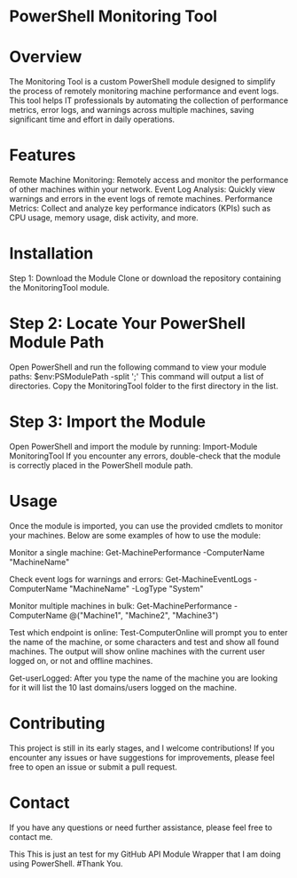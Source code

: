 # PowerShell Monitoring Tool
# Overview
The Monitoring Tool is a custom PowerShell module designed to simplify the process of remotely monitoring machine performance and event logs. This tool helps IT professionals by automating the collection of performance metrics, error logs, and warnings across multiple machines, saving significant time and effort in daily operations.

# Features
Remote Machine Monitoring: Remotely access and monitor the performance of other machines within your network.
Event Log Analysis: Quickly view warnings and errors in the event logs of remote machines.
Performance Metrics: Collect and analyze key performance indicators (KPIs) such as CPU usage, memory usage, disk activity, and more.
# Installation
Step 1: Download the Module
Clone or download the repository containing the MonitoringTool module.
# Step 2: Locate Your PowerShell Module Path
Open PowerShell and run the following command to view your module paths:
$env:PSModulePath -split ';'
This command will output a list of directories. Copy the MonitoringTool folder to the first directory in the list.
# Step 3: Import the Module
Open PowerShell and import the module by running:
Import-Module MonitoringTool
If you encounter any errors, double-check that the module is correctly placed in the PowerShell module path.
# Usage
Once the module is imported, you can use the provided cmdlets to monitor your machines. Below are some examples of how to use the module:

Monitor a single machine:
Get-MachinePerformance -ComputerName "MachineName"

Check event logs for warnings and errors:
Get-MachineEventLogs -ComputerName "MachineName" -LogType "System"

Monitor multiple machines in bulk:
Get-MachinePerformance -ComputerName @("Machine1", "Machine2", "Machine3")

Test which endpoint is online:
Test-ComputerOnline will prompt you to enter the name of the machine, or some characters and test and show all found machines.
The output will show online machines with the current user logged on, or not and offline machines.

Get-userLogged:
After you type the name of the machine you are looking for it will list the 10 last domains/users logged on the machine.

# Contributing
This project is still in its early stages, and I welcome contributions! If you encounter any issues or have suggestions for improvements, please feel free to open an issue or submit a pull request.
# Contact
If you have any questions or need further assistance, please feel free to contact me.


This
This is just an test for my GitHub API Module Wrapper that I am doing using PowerShell. #Thank You.